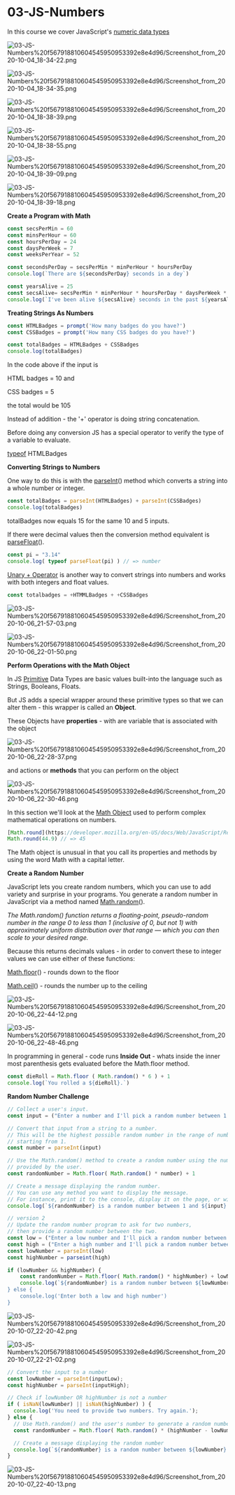 # 03-JS-Numbers

In this course we cover JavaScript's [numeric data types](https://developer.mozilla.org/en-US/docs/Learn/JavaScript/First_steps/Math#Types_of_numbers)

![03-JS-Numbers%20f567918810604545950953392e8e4d96/Screenshot_from_2020-10-04_18-34-22.png](03-JS-Numbers%20f567918810604545950953392e8e4d96/Screenshot_from_2020-10-04_18-34-22.png)

![03-JS-Numbers%20f567918810604545950953392e8e4d96/Screenshot_from_2020-10-04_18-34-35.png](03-JS-Numbers%20f567918810604545950953392e8e4d96/Screenshot_from_2020-10-04_18-34-35.png)

![03-JS-Numbers%20f567918810604545950953392e8e4d96/Screenshot_from_2020-10-04_18-38-39.png](03-JS-Numbers%20f567918810604545950953392e8e4d96/Screenshot_from_2020-10-04_18-38-39.png)

![03-JS-Numbers%20f567918810604545950953392e8e4d96/Screenshot_from_2020-10-04_18-38-55.png](03-JS-Numbers%20f567918810604545950953392e8e4d96/Screenshot_from_2020-10-04_18-38-55.png)

![03-JS-Numbers%20f567918810604545950953392e8e4d96/Screenshot_from_2020-10-04_18-39-09.png](03-JS-Numbers%20f567918810604545950953392e8e4d96/Screenshot_from_2020-10-04_18-39-09.png)

![03-JS-Numbers%20f567918810604545950953392e8e4d96/Screenshot_from_2020-10-04_18-39-18.png](03-JS-Numbers%20f567918810604545950953392e8e4d96/Screenshot_from_2020-10-04_18-39-18.png)

**Create a Program with Math**

```jsx
const secsPerMin = 60
const minsPerHour = 60
const hoursPerDay = 24
const daysPerWeek = 7
const weeksPerYear = 52

const secondsPerDay = secsPerMin * minPerHour * hoursPerDay
console.log(`There are ${secondsPerDay} seconds in a dey`)

const yearsAlive = 25 
const secsAlive= secsPerMin * minPerHour * hoursPerDay * daysPerWeek * weeksPerYear * yearsAlive
console.log(`I've been alive ${secsAlive} seconds in the past ${yearsAlive} years`)
```

**Treating Strings As Numbers**

```jsx
const HTMLBadges = prompt('How many badges do you have?')
const CSSBadges = prompt('How many CSS badges do you have?')

const totalBadges = HTMLBadges + CSSBadges
console.log(totalBadges)
```

In the code above if the input is 

HTML badges = 10 and

CSS badges = 5

the total would be 105

Instead of addition - the '+' operator is doing string concatenation.

Before doing any conversion JS has a special operator to verify the type of a variable to evaluate.

[typeof](https://developer.mozilla.org/en-US/docs/Web/JavaScript/Reference/Operators/typeof) HTMLBadges

**Converting Strings to Numbers**

One way to do this is with the [parseInt](https://developer.mozilla.org/en-US/docs/Web/JavaScript/Reference/Global_Objects/parseInt)() method which converts a string into a whole number or  integer.

```jsx
const totalBadges = parseInt(HTMLBadges) + parseInt(CSSBadges)
console.log(totalBadges)
```

totalBadges now equals 15 for the same 10 and 5 inputs.

If there were decimal values then the conversion method equivalent is [parseFloat](https://developer.mozilla.org/en-US/docs/Web/JavaScript/Reference/Global_Objects/parseFloat)().

```jsx
const pi = "3.14"
console.log( typeof parseFloat(pi) ) // => number
```

[Unary + Operator](https://developer.mozilla.org/en-US/docs/Web/JavaScript/Reference/Operators/Arithmetic_Operators#Unary_plus_2) is another way to convert strings into numbers and works with both integers and float values.

```jsx
const totalbadges = +HTMMLBadges + +CSSBadges
```

![03-JS-Numbers%20f567918810604545950953392e8e4d96/Screenshot_from_2020-10-06_21-57-03.png](03-JS-Numbers%20f567918810604545950953392e8e4d96/Screenshot_from_2020-10-06_21-57-03.png)

![03-JS-Numbers%20f567918810604545950953392e8e4d96/Screenshot_from_2020-10-06_22-01-50.png](03-JS-Numbers%20f567918810604545950953392e8e4d96/Screenshot_from_2020-10-06_22-01-50.png)

**Perform Operations with the Math Object**

In JS [Primitive](https://developer.mozilla.org/en-US/docs/Glossary/Primitive) Data Types are basic values built-into the language such as Strings, Booleans, Floats.

But JS adds a special wrapper around these primitive types so that we can alter them - this wrapper is called an **Object**.

These Objects have **properties** - with are variable that is associated with the object

![03-JS-Numbers%20f567918810604545950953392e8e4d96/Screenshot_from_2020-10-06_22-28-37.png](03-JS-Numbers%20f567918810604545950953392e8e4d96/Screenshot_from_2020-10-06_22-28-37.png)

and actions or **methods** that you can perform on the object

![03-JS-Numbers%20f567918810604545950953392e8e4d96/Screenshot_from_2020-10-06_22-30-46.png](03-JS-Numbers%20f567918810604545950953392e8e4d96/Screenshot_from_2020-10-06_22-30-46.png)

In this section we'll look at the [Math Object](https://developer.mozilla.org/en-US/docs/Web/JavaScript/Reference/Global_Objects/Math) used to perform complex mathematical operations on numbers.

```jsx
[Math.round](https://developer.mozilla.org/en-US/docs/Web/JavaScript/Reference/Global_Objects/Math/round)(2.2) // => 2
Math.round(44.9) // => 45
```

The Math object is unusual in that you call its properties and methods by using the word Math with a capital letter.

**Create a Random Number**

JavaScript lets you create random numbers, which you can use to add variety and surprise in your programs. You generate a random number in JavaScript via a method named [Math.random](https://developer.mozilla.org/en-US/docs/Web/JavaScript/Reference/Global_Objects/Math/random)().

*The Math.random() function returns a floating-point, pseudo-random number in the range 0 to less than 1 (inclusive of 0, but not 1) with approximately uniform distribution over that range — which you can then scale to your desired range.*

Because this returns decimals values - in order to convert these to integer values we can use either of these functions:

[Math.floor](https://developer.mozilla.org/en-US/docs/Web/JavaScript/Reference/Global_Objects/Math/floor)() - rounds down to the floor

[Math.ceil](https://developer.mozilla.org/en-US/docs/Web/JavaScript/Reference/Global_Objects/Math/ceil)() - rounds the number up to the ceiling

![03-JS-Numbers%20f567918810604545950953392e8e4d96/Screenshot_from_2020-10-06_22-44-12.png](03-JS-Numbers%20f567918810604545950953392e8e4d96/Screenshot_from_2020-10-06_22-44-12.png)

![03-JS-Numbers%20f567918810604545950953392e8e4d96/Screenshot_from_2020-10-06_22-48-46.png](03-JS-Numbers%20f567918810604545950953392e8e4d96/Screenshot_from_2020-10-06_22-48-46.png)

In programming in general - code runs **Inside Out** - whats inside the inner most parenthesis gets evaluated before the Math.floor method.

```jsx
const dieRoll = Math.floor ( Math.random() * 6 ) + 1
console.log(`You rolled a ${dieRoll}.`)
```

**Random Number Challenge**

```jsx
// Collect a user's input.
const input = ("Enter a number and I'll pick a random number between 1 and this number")

// Convert that input from a string to a number. 
// This will be the highest possible random number in the range of numbers
// starting from 1.
const number = parseInt(input)

// Use the Math.random() method to create a random number using the number
// provided by the user.
const randomNumber = Math.floor( Math.random() * number) + 1

// Create a message displaying the random number. 
// You can use any method you want to display the message.
// For instance, print it to the console, display it on the page, or with an alert.
console.log(`${randomNumber} is a random number between 1 and ${input}.`)
```

```jsx
// version 2
// Update the random number program to ask for two numbers, 
// then provide a random number between the two.
const low = ("Enter a low number and I'll pick a random number between it and a high number")
const high = ("Enter a high number and I'll pick a random number between the low and this number")
const lowNumber = parseInt(low)
const highNumber = parseint(high)

if (lowNumber && highNumber) {
	const randomNumber = Math.floor( Math.random() * highNumber) + lowNumber
	console.log(`${randomNumber} is a random number between ${lowNumber} and ${highNumber}.)
} else {
	console.log('Enter both a low and high number')
}
```

![03-JS-Numbers%20f567918810604545950953392e8e4d96/Screenshot_from_2020-10-07_22-20-42.png](03-JS-Numbers%20f567918810604545950953392e8e4d96/Screenshot_from_2020-10-07_22-20-42.png)

![03-JS-Numbers%20f567918810604545950953392e8e4d96/Screenshot_from_2020-10-07_22-21-02.png](03-JS-Numbers%20f567918810604545950953392e8e4d96/Screenshot_from_2020-10-07_22-21-02.png)

```jsx
// Convert the input to a number
const lowNumber = parseInt(inputLow);
const highNumber = parseInt(inputHigh);

// Check if lowNumber OR highNumber is not a number
if ( isNaN(lowNumber) || isNaN(highNumber) ) {
  console.log('You need to provide two numbers. Try again.');
} else {
  // Use Math.random() and the user's number to generate a random number
  const randomNumber = Math.floor( Math.random() * (highNumber - lowNumber + 1) ) + lowNumber;

  // Create a message displaying the random number
  console.log(`${randomNumber} is a random number between ${lowNumber} and ${highNumber}.`);
}
```

![03-JS-Numbers%20f567918810604545950953392e8e4d96/Screenshot_from_2020-10-07_22-40-13.png](03-JS-Numbers%20f567918810604545950953392e8e4d96/Screenshot_from_2020-10-07_22-40-13.png)
